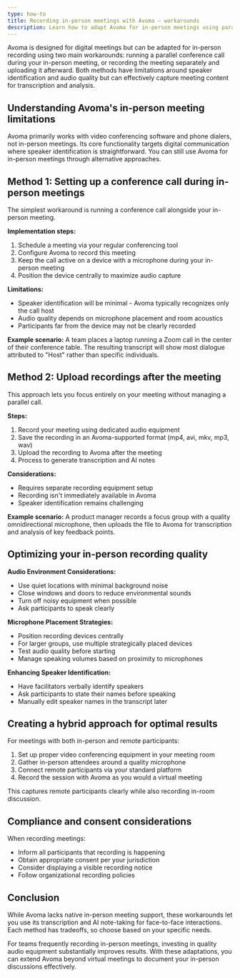 ```yaml
---
type: how-to
title: Recording in-person meetings with Avoma – workarounds
description: Learn how to adapt Avoma for in-person meetings using parallel conference calls or separate recordings, with tips for optimizing audio quality and maintaining speaker identification.
---
```


Avoma is designed for digital meetings but can be adapted for in-person recording using two main workarounds: running a parallel conference call during your in-person meeting, or recording the meeting separately and uploading it afterward. Both methods have limitations around speaker identification and audio quality but can effectively capture meeting content for transcription and analysis.

## Understanding Avoma's in-person meeting limitations

Avoma primarily works with video conferencing software and phone dialers, not in-person meetings. Its core functionality targets digital communication where speaker identification is straightforward. You can still use Avoma for in-person meetings through alternative approaches.

## Method 1: Setting up a conference call during in-person meetings

The simplest workaround is running a conference call alongside your in-person meeting.

**Implementation steps:**

1. Schedule a meeting via your regular conferencing tool
2. Configure Avoma to record this meeting
3. Keep the call active on a device with a microphone during your in-person meeting
4. Position the device centrally to maximize audio capture

**Limitations:**

- Speaker identification will be minimal - Avoma typically recognizes only the call host
- Audio quality depends on microphone placement and room acoustics
- Participants far from the device may not be clearly recorded

**Example scenario:** 
A team places a laptop running a Zoom call in the center of their conference table. The resulting transcript will show most dialogue attributed to "Host" rather than specific individuals.

## Method 2: Upload recordings after the meeting

This approach lets you focus entirely on your meeting without managing a parallel call.

**Steps:**

1. Record your meeting using dedicated audio equipment
2. Save the recording in an Avoma-supported format (mp4, avi, mkv, mp3, wav)
3. Upload the recording to Avoma after the meeting
4. Process to generate transcription and AI notes

**Considerations:**

- Requires separate recording equipment setup
- Recording isn't immediately available in Avoma
- Speaker identification remains challenging

**Example scenario:**
A product manager records a focus group with a quality omnidirectional microphone, then uploads the file to Avoma for transcription and analysis of key feedback points.

## Optimizing your in-person recording quality

**Audio Environment Considerations:**
- Use quiet locations with minimal background noise
- Close windows and doors to reduce environmental sounds
- Turn off noisy equipment when possible
- Ask participants to speak clearly

**Microphone Placement Strategies:**
- Position recording devices centrally
- For larger groups, use multiple strategically placed devices
- Test audio quality before starting
- Manage speaking volumes based on proximity to microphones

**Enhancing Speaker Identification:**
- Have facilitators verbally identify speakers
- Ask participants to state their names before speaking
- Manually edit speaker names in the transcript later

## Creating a hybrid approach for optimal results

For meetings with both in-person and remote participants:

1. Set up proper video conferencing equipment in your meeting room
2. Gather in-person attendees around a quality microphone
3. Connect remote participants via your standard platform
4. Record the session with Avoma as you would a virtual meeting

This captures remote participants clearly while also recording in-room discussion.

## Compliance and consent considerations

When recording meetings:

- Inform all participants that recording is happening
- Obtain appropriate consent per your jurisdiction
- Consider displaying a visible recording notice
- Follow organizational recording policies

## Conclusion

While Avoma lacks native in-person meeting support, these workarounds let you use its transcription and AI note-taking for face-to-face interactions. Each method has tradeoffs, so choose based on your specific needs.

For teams frequently recording in-person meetings, investing in quality audio equipment substantially improves results. With these adaptations, you can extend Avoma beyond virtual meetings to document your in-person discussions effectively.
